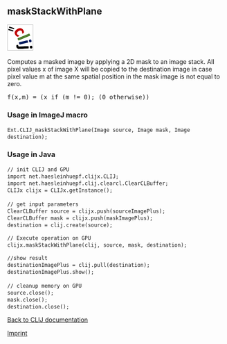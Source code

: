 ## maskStackWithPlane
![Image](images/mini_clij1_logo.png)

Computes a masked image by applying a 2D mask to an image stack. All pixel values x of image X will be copied
to the destination image in case pixel value m at the same spatial position in the mask image is not equal to 
zero.

<pre>f(x,m) = (x if (m != 0); (0 otherwise))</pre>

### Usage in ImageJ macro
```
Ext.CLIJ_maskStackWithPlane(Image source, Image mask, Image destination);
```


### Usage in Java
```
// init CLIJ and GPU
import net.haesleinhuepf.clijx.CLIJ;
import net.haesleinhuepf.clij.clearcl.ClearCLBuffer;
CLIJx clijx = CLIJx.getInstance();

// get input parameters
ClearCLBuffer source = clijx.push(sourceImagePlus);
ClearCLBuffer mask = clijx.push(maskImagePlus);
destination = clij.create(source);
```

```
// Execute operation on GPU
clijx.maskStackWithPlane(clij, source, mask, destination);
```

```
//show result
destinationImagePlus = clij.pull(destination);
destinationImagePlus.show();

// cleanup memory on GPU
source.close();
mask.close();
destination.close();
```


[Back to CLIJ documentation](https://clij.github.io/)

[Imprint](https://clij.github.io/imprint)
